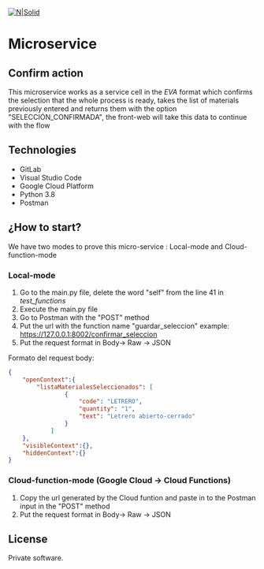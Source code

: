 [![N|Solid](https://i.ibb.co/LtT31vK/eva-150px.png)](https://eva.bot/)

# Microservice

## **Confirm action**

This microservice works as a service cell in the _EVA_ format which confirms the selection that the whole process is ready, 
takes the list of materials previously entered and returns them with the option "SELECCIÓN_CONFIRMADA", the front-web will take this data to continue with the flow


## Technologies

- GitLab
- Visual Studio Code
- Google Cloud Platform
- Python 3.8
- Postman


## ¿How to start?

We have two modes to prove this micro-service : Local-mode and Cloud-function-mode

### Local-mode

1. Go to the main.py file, delete the word "self" from the line 41 in _test_functions_
2. Execute the main.py file 
3. Go to Postman with the "POST" method
4. Put the url with the function name "guardar_seleccion" example: https://127.0.0.1:8002/confirmar_seleccion
5. Put the request format in Body-> Raw -> JSON

Formato del request body:

```json
{
    "openContext":{
        "listaMaterialesSeleccionados": [
                {
                    "code": "LETRERO",
                    "quantity": "1",
                    "text": "Letrero abierto-cerrado"
                }
            ]
    },
    "visibleContext":{},
    "hiddenContext":{}
}
```

### Cloud-function-mode (Google Cloud -> Cloud Functions)

1. Copy the url generated by the Cloud funtion and paste in to the Postman input in the "POST" method
2. Put the request format in Body-> Raw -> JSON


## License

Private software.
